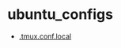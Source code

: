 # ubuntu_configs

- [.tmux.conf.local](https://github.com/sk1t0n/ubuntu_configs/blob/master/home/anton/.tmux.conf.local)
